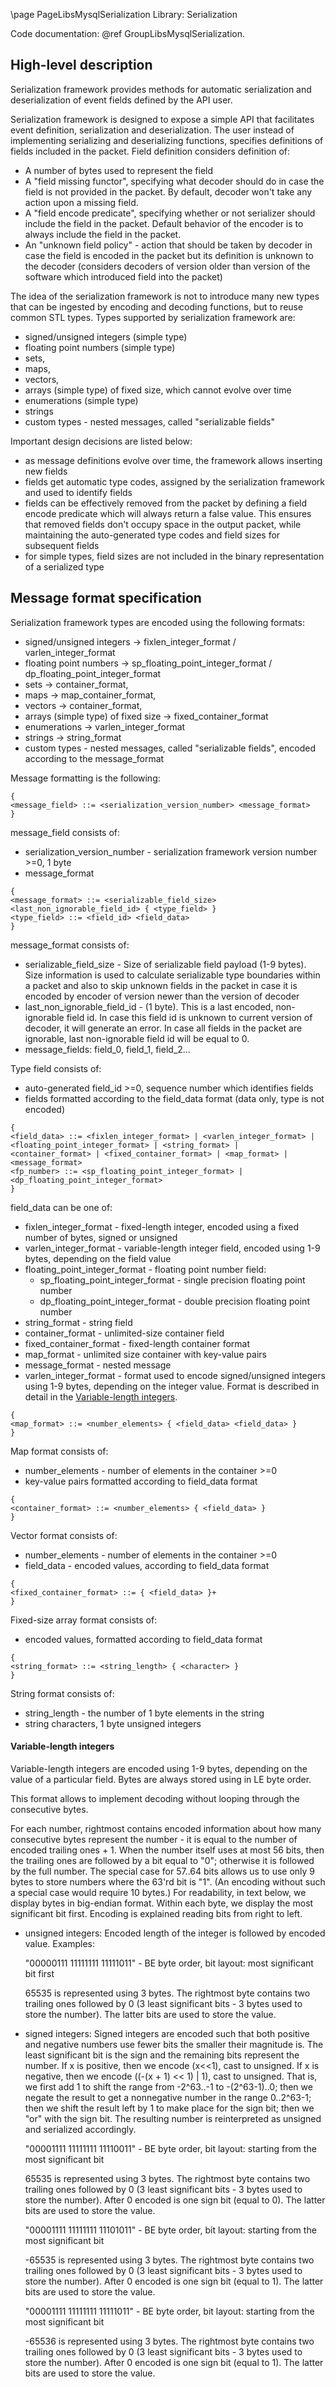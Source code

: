 \page PageLibsMysqlSerialization Library: Serialization

<!---
Copyright (c) 2023, 2025, Oracle and/or its affiliates.
//
This program is free software; you can redistribute it and/or modify
it under the terms of the GNU General Public License, version 2.0,
as published by the Free Software Foundation.
//
This program is designed to work with certain software (including
but not limited to OpenSSL) that is licensed under separate terms, as
designated in a particular file or component or in included license
documentation. The authors of MySQL hereby grant you an additional
permission to link the program and your derivative works with the
separately licensed software that they have either included with
the program or referenced in the documentation.
//
This program is distributed in the hope that it will be useful, but
WITHOUT ANY WARRANTY; without even the implied warranty of
MERCHANTABILITY or FITNESS FOR A PARTICULAR PURPOSE. See
the GNU General Public License, version 2.0, for more details.
//
You should have received a copy of the GNU General Public License
along with this program; if not, write to the Free Software Foundation, Inc.,
51 Franklin St, Fifth Floor, Boston, MA 02110-1301 USA
-->


<!--
MySQL Library: Serialization
============================
-->

Code documentation: @ref GroupLibsMysqlSerialization.

## High-level description

Serialization framework provides methods for automatic
serialization and deserialization of event fields defined by the API user.

Serialization framework is designed to expose a simple API
that facilitates event definition, serialization and
deserialization. The user instead of implementing serializing and deserializing
functions, specifies definitions of fields included in the packet.
Field definition considers definition of:
- A number of bytes used to represent the field
- A "field missing functor", specifying what decoder should do in case the
  field is not provided in the packet. By default, decoder won't take any
  action upon a missing field.
- A "field encode predicate", specifying whether or not serializer should
  include the field in the packet. Default behavior of the encoder is to
  always include the field in the packet.
- An "unknown field policy" - action that should be taken by decoder in case
  the field is encoded in the packet but its definition is unknown to the
  decoder (considers decoders of version older than version of the software
  which introduced field into the packet)

The idea of the serialization framework is not to introduce many new
types that can be ingested by encoding and decoding functions, but
to reuse common STL types. Types supported by serialization framework
are:
  - signed/unsigned integers (simple type)
  - floating point numbers (simple type)
  - sets,
  - maps,
  - vectors,
  - arrays (simple type) of fixed size, which cannot evolve over time
  - enumerations (simple type)
  - strings
  - custom types - nested messages, called "serializable fields"

Important design decisions are listed below:
- as message definitions evolve over time, the framework allows inserting new
  fields
- fields get automatic type codes, assigned by the serialization framework and
  used to identify fields
- fields can be effectively removed from the packet by defining a field
  encode predicate which will always return a false value. This ensures
  that removed fields don't occupy space in the output packet, while
  maintaining the auto-generated type codes and field sizes for subsequent
  fields
- for simple types, field sizes are not
  included in the binary representation of a serialized type

## Message format specification

Serialization framework types are encoded using the following
formats:
  - signed/unsigned integers -> fixlen_integer_format / varlen_integer_format
  - floating point numbers -> sp_floating_point_integer_format / dp_floating_point_integer_format
  - sets -> container_format,
  - maps -> map_container_format,
  - vectors -> container_format,
  - arrays (simple type) of fixed size -> fixed_container_format
  - enumerations -> varlen_integer_format
  - strings -> string_format
  - custom types - nested messages, called "serializable fields", encoded
    according to the message_format


Message formatting is the following:

```
{
<message_field> ::= <serialization_version_number> <message_format>
}
```

message_field consists of:
- serialization_version_number - serialization framework version number >=0,
  1 byte
- message_format

```
{
<message_format> ::= <serializable_field_size> <last_non_ignorable_field_id> { <type_field> }
<type_field> ::= <field_id> <field_data>
}
```

message_format consists of:
- serializable_field_size - Size of serializable field payload (1-9 bytes).
  Size information is used to calculate serializable type boundaries within
  a packet and also to skip unknown fields in the packet in case it is
  encoded by encoder of version newer than the version of decoder
- last_non_ignorable_field_id - (1 byte). This is a last encoded, non-ignorable
  field id. In case this field id is unknown to current version of decoder,
  it will generate an error. In case all fields in the packet are ignorable,
  last non-ignorable field id will be equal to 0.
- message_fields: field_0, field_1, field_2...

Type field consists of:
- auto-generated field_id >=0, sequence number which identifies fields
- fields formatted according to the field_data format (data only, type is not
  encoded)

```
{
<field_data> ::= <fixlen_integer_format> | <varlen_integer_format> | <floating_point_integer_format> | <string_format> |  <container_format> | <fixed_container_format> | <map_format> | <message_format>
<fp_number> ::= <sp_floating_point_integer_format> | <dp_floating_point_integer_format>
}
```

field_data can be one of:

- fixlen_integer_format - fixed-length integer, encoded using a fixed number of
  bytes, signed or unsigned
- varlen_integer_format - variable-length integer field, encoded using 1-9 bytes,
  depending on the field value
- floating_point_integer_format - floating point number field:
  - sp_floating_point_integer_format - single precision floating point number
  - dp_floating_point_integer_format - double precision floating point number
- string_format - string field
- container_format - unlimited-size container field
- fixed_container_format - fixed-length container format
- map_format - unlimited size container with key-value pairs
- message_format - nested message
- varlen_integer_format - format used to encode signed/unsigned integers using
  1-9 bytes, depending on the integer value. Format is described in detail
  in the [Variable-length integers](#variable-length-integers).

```
{
<map_format> ::= <number_elements> { <field_data> <field_data> }
}
```

Map format consists of:
- number_elements - number of elements in the container >=0
- key-value pairs formatted according to field_data format

```
{
<container_format> ::= <number_elements> { <field_data> }
}
```

Vector format consists of:
- number_elements - number of elements in the container >=0
- field_data - encoded values, according to field_data format

```
{
<fixed_container_format> ::= { <field_data> }+
}
```

Fixed-size array format consists of:
- encoded values, formatted according to field_data format

```
{
<string_format> ::= <string_length> { <character> }
}
```

String format consists of:
- string_length - the number of 1 byte elements in the string
- string characters, 1 byte unsigned integers

#### Variable-length integers

Variable-length integers are encoded using 1-9 bytes, depending on the
value of a particular field. Bytes are always stored using in LE byte order.

This format allows to implement decoding without looping through the
consecutive bytes.

For each number, rightmost contains encoded information about how many
consecutive bytes represent the number - it is equal to the number of
encoded trailing ones + 1.
When the number itself uses at most 56 bits, then the trailing ones are
followed by a bit equal to "0"; otherwise it is followed by the full number.
The special case for 57..64 bits allows us to use only 9 bytes to store numbers
where the 63'rd bit is "1". (An encoding without such a special case would
require 10 bytes.)
For readability, in text below, we display bytes in big-endian format.
Within each byte, we display the most significant bit first. Encoding
is explained reading bits from right to left.

- unsigned integers:
  Encoded length of the integer is followed by encoded value. Examples:

  "00000111 11111111 11111011" - BE byte order, bit layout:
    most significant bit first

    65535 is represented using 3 bytes. The rightmost byte contains two
    trailing ones followed by 0 (3 least significant bits - 3 bytes used to
    store the number). The latter bits are used to store the value.

- signed integers:
  Signed integers are encoded such that both positive and negative numbers
  use fewer bits the smaller their magnitude is. The least significant bit
  is the sign and the remaining bits represent the number. If x is positive,
  then we encode (x<<1), cast to unsigned. If x is negative, then we encode
  ((-(x + 1) << 1) | 1), cast to unsigned. That is, we first add 1 to shift
  the range from -2^63..-1 to -(2^63-1)..0; then we negate the result to get
  a nonnegative number in the range 0..2^63-1; then we shift the result left
  by 1 to make place for the sign bit; then we "or" with the sign bit.
  The resulting number is reinterpreted as unsigned and serialized accordingly.

  "00001111 11111111 11110011" - BE byte order, bit layout:
    starting from the most significant bit

    65535 is represented using 3 bytes. The rightmost byte contains two
    trailing ones followed by 0 (3 least significant bits - 3 bytes used to
    store the number). After 0 encoded is one sign bit
    (equal to 0). The latter bits are used to store the value.

  "00001111 11111111 11101011" - BE byte order, bit layout:
    starting from the most significant bit

    -65535 is represented using 3 bytes. The rightmost byte contains two
    trailing ones followed by 0 (3 least significant bits - 3 bytes used to
    store the number). After 0 encoded is one sign bit
    (equal to 1). The latter bits are used to store the value.

  "00001111 11111111 11111011" - BE byte order, bit layout:
    starting from the most significant bit

    -65536 is represented using 3 bytes. The rightmost byte contains two
    trailing ones followed by 0 (3 least significant bits - 3 bytes used
    to store the number). After 0 encoded is one sign bit
    (equal to 1). The latter bits are used to store the value.
